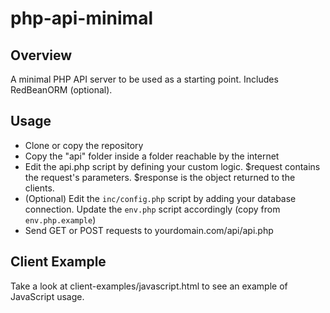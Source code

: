 # php-api-minimal
## Overview
A minimal PHP API server to be used as a starting point. Includes RedBeanORM (optional).

## Usage
- Clone or copy the repository
- Copy the "api" folder inside a folder reachable by the internet
- Edit the api.php script by defining your custom logic. $request contains the request's parameters. $response is the object returned to the clients.
- (Optional) Edit the `inc/config.php` script by adding your database connection. Update the `env.php` script accordingly (copy from `env.php.example`)
- Send GET or POST requests to yourdomain.com/api/api.php

## Client Example
Take a look at client-examples/javascript.html to see an example of JavaScript usage.
